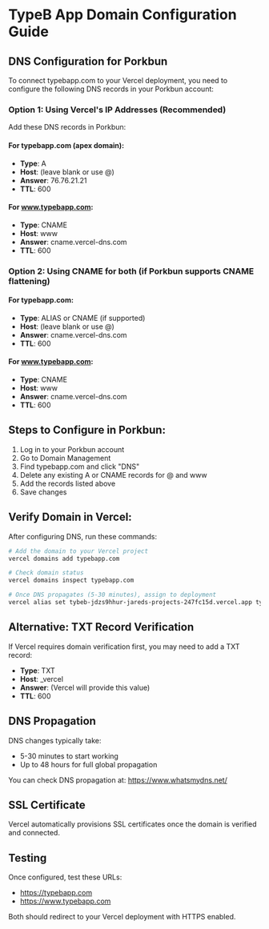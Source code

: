 # TypeB App Domain Configuration Guide

## DNS Configuration for Porkbun

To connect typebapp.com to your Vercel deployment, you need to configure the following DNS records in your Porkbun account:

### Option 1: Using Vercel's IP Addresses (Recommended)

Add these DNS records in Porkbun:

#### For typebapp.com (apex domain):
- **Type**: A
- **Host**: (leave blank or use @)
- **Answer**: 76.76.21.21
- **TTL**: 600

#### For www.typebapp.com:
- **Type**: CNAME
- **Host**: www
- **Answer**: cname.vercel-dns.com
- **TTL**: 600

### Option 2: Using CNAME for both (if Porkbun supports CNAME flattening)

#### For typebapp.com:
- **Type**: ALIAS or CNAME (if supported)
- **Host**: (leave blank or use @)
- **Answer**: cname.vercel-dns.com
- **TTL**: 600

#### For www.typebapp.com:
- **Type**: CNAME
- **Host**: www
- **Answer**: cname.vercel-dns.com
- **TTL**: 600

## Steps to Configure in Porkbun:

1. Log in to your Porkbun account
2. Go to Domain Management
3. Find typebapp.com and click "DNS"
4. Delete any existing A or CNAME records for @ and www
5. Add the records listed above
6. Save changes

## Verify Domain in Vercel:

After configuring DNS, run these commands:

```bash
# Add the domain to your Vercel project
vercel domains add typebapp.com

# Check domain status
vercel domains inspect typebapp.com

# Once DNS propagates (5-30 minutes), assign to deployment
vercel alias set tybeb-jdzs9hhur-jareds-projects-247fc15d.vercel.app typebapp.com
```

## Alternative: TXT Record Verification

If Vercel requires domain verification first, you may need to add a TXT record:

- **Type**: TXT
- **Host**: _vercel
- **Answer**: (Vercel will provide this value)
- **TTL**: 600

## DNS Propagation

DNS changes typically take:
- 5-30 minutes to start working
- Up to 48 hours for full global propagation

You can check DNS propagation at: https://www.whatsmydns.net/

## SSL Certificate

Vercel automatically provisions SSL certificates once the domain is verified and connected.

## Testing

Once configured, test these URLs:
- https://typebapp.com
- https://www.typebapp.com

Both should redirect to your Vercel deployment with HTTPS enabled.